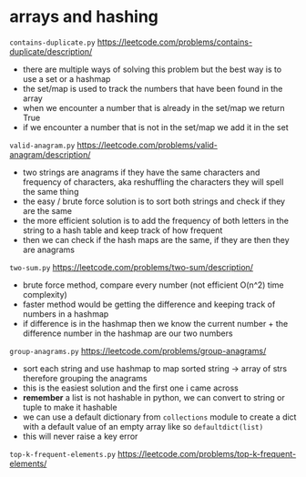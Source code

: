# arrays and hashing

`contains-duplicate.py`
https://leetcode.com/problems/contains-duplicate/description/

- there are multiple ways of solving this problem but the best way is to use a set or a hashmap
- the set/map is used to track the numbers that have been found in the array
- when we encounter a number that is already in the set/map we return True
- if we encounter a number that is not in the set/map we add it in the set

`valid-anagram.py`
https://leetcode.com/problems/valid-anagram/description/

- two strings are anagrams if they have the same characters and frequency of characters, aka reshuffling the characters they will spell the same thing
- the easy / brute force solution is to sort both strings and check if they are the same
- the more efficient solution is to add the frequency of both letters in the string to a hash table and keep track of how frequent
- then we can check if the hash maps are the same, if they are then they are anagrams

`two-sum.py`
https://leetcode.com/problems/two-sum/description/

- brute force method, compare every number (not efficient O(n^2) time complexity)
- faster method would be getting the difference and keeping track of numbers in a hashmap
- if difference is in the hashmap then we know the current number + the difference number in the hashmap are our two numbers

`group-anagrams.py`
https://leetcode.com/problems/group-anagrams/

- sort each string and use hashmap to map sorted string -> array of strs therefore grouping the anagrams
- this is the easiest solution and the first one i came across
- **remember** a list is not hashable in python, we can convert to string or tuple to make it hashable
- we can use a default dictionary from `collections` module to create a dict with a default value of an empty array like so `defaultdict(list)`
- this will never raise a key error

`top-k-frequent-elements.py`
https://leetcode.com/problems/top-k-frequent-elements/
